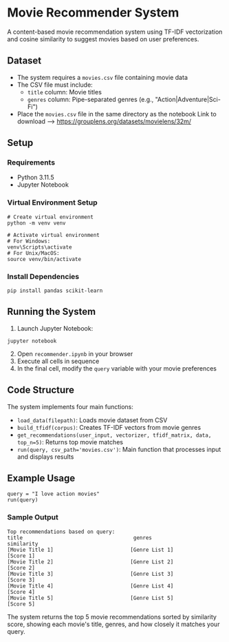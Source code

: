 # Movie Recommender System

A content-based movie recommendation system using TF-IDF vectorization and cosine similarity to suggest movies based on user preferences.

## Dataset
- The system requires a `movies.csv` file containing movie data
- The CSV file must include:
  - `title` column: Movie titles
  - `genres` column: Pipe-separated genres (e.g., "Action|Adventure|Sci-Fi")
- Place the `movies.csv` file in the same directory as the notebook
 Link to download --> https://grouplens.org/datasets/movielens/32m/

## Setup
### Requirements
- Python 3.11.5
- Jupyter Notebook

### Virtual Environment Setup
```
# Create virtual environment
python -m venv venv

# Activate virtual environment
# For Windows:
venv\Scripts\activate
# For Unix/MacOS:
source venv/bin/activate
```

### Install Dependencies
```
pip install pandas scikit-learn
```

## Running the System
1. Launch Jupyter Notebook:
```
jupyter notebook
```

2. Open `recommender.ipynb` in your browser
3. Execute all cells in sequence
4. In the final cell, modify the `query` variable with your movie preferences

## Code Structure
The system implements four main functions:
- `load_data(filepath)`: Loads movie dataset from CSV
- `build_tfidf(corpus)`: Creates TF-IDF vectors from movie genres
- `get_recommendations(user_input, vectorizer, tfidf_matrix, data, top_n=5)`: Returns top movie matches
- `run(query, csv_path='movies.csv')`: Main function that processes input and displays results

## Example Usage
```
query = "I love action movies"
run(query)
```

### Sample Output
```
Top recommendations based on query:
title                                    genres                      similarity
[Movie Title 1]                         [Genre List 1]              [Score 1]
[Movie Title 2]                         [Genre List 2]              [Score 2]
[Movie Title 3]                         [Genre List 3]              [Score 3]
[Movie Title 4]                         [Genre List 4]              [Score 4]
[Movie Title 5]                         [Genre List 5]              [Score 5]
```

The system returns the top 5 movie recommendations sorted by similarity score, showing each movie's title, genres, and how closely it matches your query.
```
